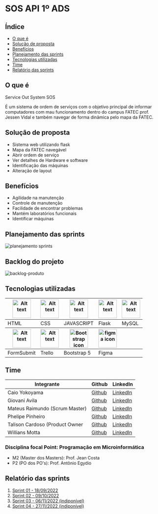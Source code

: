 # SOS API 1º ADS



## Índice

- [O que é](#o-que-é)
- [Solução de proposta](#solução-de-proposta)
- [Benefícios](#benefícios)
- [Planejamento das sprints](#planejamento-das-sprints)
- [Tecnologias utilizadas](#tecnologias-utilizadas)
- [Time](#time)
- [Relatório das sprints](#relatório-das-sprints)

## O que é

<p>Service Out System SOS</p>
É um sistema de ordem de serviços com o objetivo principal de informar computadores com mau funcionamento dentro do campus FATEC prof. Jessen Vidal e também navegar de forma dinâmica pelo mapa da FATEC.

## Solução de proposta

<ul>
  <li>Sistema web utilizando flask</li>
  <li>Mapa da FATEC navegável</li>
  <li>Abrir ordem de serviço</li>
  <li>Ver detalhes de Hardware e software</li>
  <li>Identificação das máquinas</li>
  <li>Alteração de layout</li>
</ul>

## Benefícios

<ul>
  <li>Agilídade na manutenção</li>
  <li>Controle de manutenção</li>
  <li>Facilidade de encontrar problemas</li>
  <li>Mantém laboratórios funcionais</li>
  <li>Identificar máquinas</li>
</ul>


## Planejamento das sprints

  <img src="https://user-images.githubusercontent.com/111662298/196576883-3d3582ab-9edd-4e83-984d-81e9b91b461f.png" alt="planejamento sprints"/>
  
## Backlog do projeto

  <img src="https://user-images.githubusercontent.com/111662298/199861262-f5db4226-f4f8-45a7-aa7f-e3b0dc2098f9.png" alt="backlog-produto"/>

## Tecnologias utilizadas

<table>
  <thead>
    <th><img
    src="https://user-images.githubusercontent.com/89823203/188508559-2e9b2add-9fb0-427f-b812-3201f43f9c57.png"
    alt="Alt text"
    title="Optional title"
    style="display: inline-block; margin: 0 auto; width: 60px"></th>
    <th><img
    src="https://user-images.githubusercontent.com/89823203/188508718-75027df1-8a91-4a47-94b5-ce2664c6f2be.png"
    alt="Alt text"
    title="Optional title"
    style="display: inline-block; margin: 0 auto; width: 60px"></th>
    <th><img
    src="https://user-images.githubusercontent.com/89823203/190717820-53e9f06b-1aec-4e46-91e1-94ea2cf07100.svg"
    alt="Alt text"
    title="Optional title"
    style="display: inline-block; margin: 0 auto; width: 60px"></th>
    <th><img
    src="https://user-images.githubusercontent.com/89823203/190718367-aae8b007-5719-462b-bc27-7c729c86c1d1.png"
    alt="Alt text"
    title="Optional title"
    style="display: inline-block; margin: 0 auto; width: 60px"></th>
    <th><img
    src="https://user-images.githubusercontent.com/89823203/190718687-f627ce18-9b3e-4ce1-bc9c-ddc3521a7705.png"
    alt="Alt text"
    title="Optional title"
    style="display: inline-block; margin: 0 auto; width: 60px"></th>
  </thead>
  <tbody>
    <td>HTML</td>
    <td>CSS</td>
    <td>JAVASCRIPT</td>
    <td>Flask</td>
    <td>MySQL</td>
  </tbody>

  <thead>
    <th><img
    src="https://formsubmit.io/static/app/images/formsubmit.png"
    alt="Alt text"
    title="Optional title"
    style="display: inline-block; margin: 0 auto; width: 60px"></th>
    <th><img
    src="https://user-images.githubusercontent.com/89823203/190719035-739acf76-1eee-45e9-82df-08a64baf1a69.png"
    alt="Alt text"
    title="Optional title"
    style="display: inline-block; margin: 0 auto; width: 60px"></th>
    <th><img
    src="https://user-images.githubusercontent.com/89823203/190877369-d5177678-8274-4d10-9c9f-df1544614b4b.png"
    alt="Bootstrap icon"
    title="Optional title"
    style="display: inline-block; margin: 0 auto; width: 60px"></th>
    <th><img
    src="https://user-images.githubusercontent.com/89823203/190877360-8c7f93cf-5f62-4f49-8641-3b605deb513e.png"
    alt="figma icon"
    title="Optional title"
    style="display: inline-block; margin: 0 auto; width: 60px"></th>
  </thead>
  <tbody>
    <td>FormSubmit</td>
    <td>Trello</td>
    <td>Bootstrap 5</td>
    <td>Figma</td>
  </tbody>
</table>

## Time

 <table>
  <thead>
    <th>Integrante</th>
    <th>Github</th>
    <th>LinkedIn</th>
  </thead>
  <tbody>
  <tr>
    <td>Caio Yokoyama</td>
    <td><a href="https://github.com/Caboia">Github</a></td>
    <td><a href="https://www.linkedin.com/in/caioyokoyama/">LinkedIn</a></td>
    </tr>
    <tr>
    <td>Giovani Avila</td>
    <td><a href="https://github.com/GiovaniAvila">Github</a></td>
    <td><a href="https://www.linkedin.com/in/giovani-carvalho-avila-80593a224/">LinkedIn</a></td>
    </tr>
    <tr>
    <td>Mateus Raimundo (Scrum Master)</td>
    <td><a href="https://github.com/MateusdiSousa">Github</a></td>
    <td><a href="https://www.linkedin.com/in/mateus-sousa-ba976423a">LinkedIn</a></td>
    </tr>
    <tr>
    <td>Phelipe Pinheiro</td>
    <td><a href="https://github.com/Phelipepinheiro">Github</a></td>
    <td><a href="https://www.linkedin.com/in/phelipe-pinheiro-da-silva-28320824a/">LinkedIn</a></td>
    </tr>
    <tr>
    <td>Talison Cardoso (Product Owner</td>
    <td><a href="https://github.com/ImBard">Github</a></td>
    <td><a href="https://www.linkedin.com/in/talison-brendon/">LinkedIn</a></td>
    </tr>
    <tr>
    <td>Willians Motta</td>
    <td><a href="https://github.com/williansmott4">Github</a></td>
    <td><a href="https://www.linkedin.com/in/willians-motta-4892a3208/">LinkedIn</a></td>
  </tbody>
</table>

### Disciplina focal Point: Programação em Microinformática

<ul>
<li>M2 (Master dos Masters): Prof. Jean Costa</li>
<li>P2 (PO dos PO's): Prof. Antônio Egydio</li>
</ul>

## Relatório das sprints

<ol>
  <li><a href="./relatorios/Sprint-01.md">Sprint 01 - 18/09/2022</a></li>
  <li><a href="./relatorios/Sprint-02.md">Sprint 02 - 09/10/2022</a></li>
  <li><a href="">Sprint 03 - 06/11/2022 (indiponível)</a></li>
  <li><a href="">Sprint 04 - 27/11/2022 (indiponível)</a></li>
</ol>
